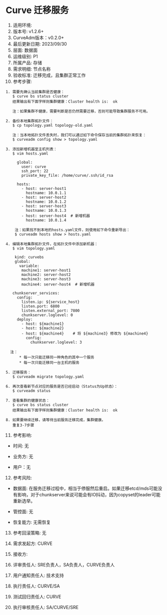 # Curve 迁移服务

1. 适用环境: 
2. 版本号: v1.2.6+
3. CurveAdm版本：v0.2.0+
4. 最后更新日期: 2023/09/30
5. 层面: 数据面
6. 运维级别: P1
7. 所属产品: 存储
8. 需求明细: 节点名称
9. 验收标准: 迁移完成，且集群正常工作
10. 参考步骤:

```plaintext
1. 需要先确认当前集群是否健康：
   $ curve bs status cluster
   结果输出有下面字样则集群健康：Cluster health is:  ok
   
   注：如果集群不健康，需要判断是否仍然需要迁移，否则可能导致集群服务不可用。
   
2. 备份本地集群拓扑文件：
   $ cp topology.yaml topology-old.yaml
   
   注：当本地拓扑文件丢失时，我们可以通过如下命令保存当前的集群拓扑来恢复：
   $ curveadm config show > topology.yaml
  
3. 添加新增机器至主机列表：
   $ vim hosts.yaml
   
     global:
       user: curve
       ssh_port: 22
       private_key_file: /home/curve/.ssh/id_rsa

     hosts:
       - host: server-host1
         hostname: 10.0.1.1
       - host: server-host2
         hostname: 10.0.1.2
       - host: server-host3
         hostname: 10.0.1.3
       - host: server-host4  # 新增机器
         hostname: 10.0.1.4
    
    注：如果找不到本地的hosts.yaml文件，则使用如下命令重新导出：
    $ curveadm hosts show > hosts.yaml

4. 编辑本地集群拓扑文件，在拓扑文件中添加新机器：
   $ vim topology.yaml
   
    kind: curvebs
    global:
      variable:
       machine1: server-host1
       machine2: server-host2
       machine3: server-host3
       machine4: server-host4  # 新增机器
  
   chunkserver_services:
     config:
       listen.ip: ${service_host}
       listen.port: 6800
       listen.external_port: 7800
       chunkserver.loglevel: 0
     deploy:
       - host: ${machine1}
       - host: ${machine2}
       - host: ${machine4}    # 将 ${machine3} 修改为 ${machine4}
         config:
           chunkserver.loglevel: 3

  注：
      * 每一次只能迁移同一种角色的其中一个服务
      * 每一次只能迁移同一台主机的服务
   
5. 迁移服务：
   $ curveadm migrate topology.yaml
   
6. 再次查看新节点对应的服务是否已经启动（Status为Up状态）：
   $ curveadm status

7. 查看集群的健康状态：
   $ curve bs status cluster
   结果输出有下面字样则集群健康：Cluster health is:  ok

8. 如果要继续迁移，请等待当前服务迁移完成，集群健康。
   重复3-7步骤
```

11. 参考影响:

* 时间: 无

* 业务方: 无

* 用户：无

12. 参考风险:

* 数据面: 在服务迁移过程中，相当于停服然后重启。如果迁移etcd/mds可能没有影响，对于chunkserver来说可能会有IO抖动，因为copyset的leader可能重新选举。

* 管控面: 无

* 恢复能力: 无需恢复

13. 参考回滚策略: 无

14. 需求发起方: CURVE

15. 接收方:

16. 评审责任人: SRE负责人，SA负责人，CURVE负责人

17. 用户通知责任人: 技术支持

18. 执行责任人: CURVE/SA

19. 测试回归责任人: CURVE

20. 执行审核责任人: SA/CURVE/SRE

